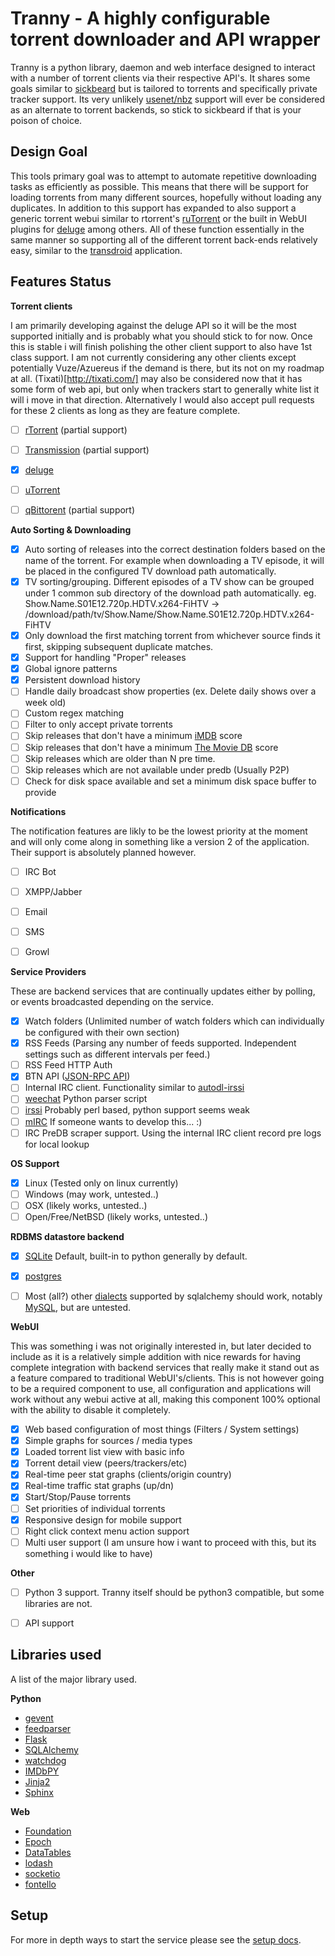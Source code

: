 # Tranny - A highly configurable torrent downloader and API wrapper

Tranny is a python library, daemon and web interface designed to interact with a number of torrent clients via their respective
API's. It shares some goals similar to [sickbeard](http://sickbeard.com/) but is tailored to torrents and
specifically private tracker support. Its very unlikely [usenet/nbz](http://en.wikipedia.org/wiki/NZB) support will
ever be considered as an alternate to torrent backends, so stick to sickbeard if that is your poison of choice.

## Design Goal

This tools primary goal was to attempt to automate repetitive downloading tasks as efficiently as possible. This
means that there will be support for loading torrents from many different sources, hopefully without loading
any duplicates. In addition to this support has expanded to also support a generic torrent webui similar to rtorrent's
[ruTorrent](https://github.com/Novik/ruTorrent) or the built in WebUI plugins for [deluge](http://deluge-torrent.org/) among
others. All of these function essentially in the same manner so supporting all of the different torrent
back-ends relatively easy, similar to the [transdroid](http://www.transdroid.org/) application.

## Features Status

**Torrent clients**

I am primarily developing against the deluge API so it will be the most supported initially and is probably
what you should stick to for now. Once this is stable i will finish polishing the other client support to also
have 1st class support. I am not currently considering any other clients except potentially Vuze/Azuereus if the
demand is there, but its not on my roadmap at all. (Tixati)[http://tixati.com/] may also be considered now that it
has some form of web api, but only when trackers start to generally white list it will i move in that direction.
Alternatively I would also accept pull requests for these 2 clients as long as they are feature complete.

- [ ] [rTorrent](https://github.com/rakshasa/rtorrent) (partial support)
- [ ] [Transmission](http://www.transmissionbt.com/) (partial support)
- [x] [deluge](http://deluge-torrent.org/)
- [ ] [uTorrent](http://www.utorrent.com/)
- [ ] [qBittorent](http://www.qbittorrent.org/) (partial support)


**Auto Sorting & Downloading**

- [x] Auto sorting of releases into the correct destination folders based on the name of the torrent. For example
when downloading a TV episode, it will be placed in the configured TV download path automatically.
- [x] TV sorting/grouping. Different episodes of a TV show can be grouped under 1 common sub directory of the
download path automatically. eg. Show.Name.S01E12.720p.HDTV.x264-FiHTV -> /download/path/tv/Show.Name/Show.Name.S01E12.720p.HDTV.x264-FiHTV
- [x] Only download the first matching torrent from whichever source finds it first, skipping subsequent duplicate
matches.
- [x] Support for handling "Proper" releases
- [x] Global ignore patterns
- [x] Persistent download history
- [ ] Handle daily broadcast show properties (ex. Delete daily shows over a week old)
- [ ] Custom regex matching
- [ ] Filter to only accept private torrents
- [ ] Skip releases that don't have a minimum [iMDB](http://imdb.com) score
- [ ] Skip releases that don't have a minimum [The Movie DB](http://themoviedb.org) score
- [ ] Skip releases which are older than N pre time.
- [ ] Skip releases which are not available under predb (Usually P2P)
- [ ] Check for disk space available and set a minimum disk space buffer to provide

**Notifications**

The notification features are likly to be the lowest priority at the moment and will only come along in something
like a version 2 of the application. Their support is absolutely planned however.

- [ ] IRC Bot
- [ ] XMPP/Jabber
- [ ] Email
- [ ] SMS
- [ ] Growl


**Service Providers**

These are backend services that are continually updates either by polling, or events broadcasted depending
on the service.

- [x] Watch folders (Unlimited number of watch folders which can individually be configured with their own section)
- [x] RSS Feeds (Parsing any number of feeds supported. Independent settings such as different intervals per feed.)
- [ ] RSS Feed HTTP Auth
- [x] BTN API ([JSON-RPC API](http://btnapps.net/docs.php))
- [ ] Internal IRC client. Functionality similar to [autodl-irssi](http://sourceforge.net/projects/autodl-irssi/)
- [ ] [weechat](http://www.weechat.org/) Python parser script
- [ ] [irssi](http://www.irssi.org/) Probably perl based, python support seems weak
- [ ] [mIRC](http://www.mirc.com/) If someone wants to develop this... :)
- [ ] IRC PreDB scraper support. Using the internal IRC client record pre logs for local lookup

**OS Support**

- [x] Linux (Tested only on linux currently)
- [ ] Windows (may work, untested..)
- [ ] OSX (likely works, untested..)
- [ ] Open/Free/NetBSD (likely works, untested..)

**RDBMS datastore backend**

- [x] [SQLite](http://www.sqlite.org/) Default, built-in to python generally by default.
- [x] [postgres](http://www.postgresql.org/)
- [ ] Most (all?) other [dialects](http://docs.sqlalchemy.org/en/rel_0_8/dialects/) supported by sqlalchemy
should work, notably [MySQL](http://www.mysql.com/), but are untested.


**WebUI**

This was something i was not originally interested in, but later decided to include as it is a relatively simple
addition with nice rewards for having complete integration with backend services that really make it stand out
as a feature compared to traditional WebUI's/clients. This is not however going to be a required component to use, all
configuration and applications will work without any webui active at all, making this component 100% optional with
the ability to disable it completely.

- [x] Web based configuration of most things (Filters / System settings)
- [x] Simple graphs for sources / media types
- [x] Loaded torrent list view with basic info
- [x] Torrent detail view (peers/trackers/etc)
- [x] Real-time peer stat graphs (clients/origin country)
- [x] Real-time traffic stat graphs (up/dn)
- [x] Start/Stop/Pause torrents
- [ ] Set priorities of individual torrents
- [x] Responsive design for mobile support
- [ ] Right click context menu action support
- [ ] Multi user support (I am unsure how i want to proceed with this, but its something i would like to have)

**Other**

- [ ] Python 3 support. Tranny itself should be python3 compatible, but some libraries are not.
- [ ] API support


## Libraries used

A list of the major library used.

**Python**

- [gevent](http://www.gevent.org/)
- [feedparser](https://code.google.com/p/feedparser/)
- [Flask](http://flask.pocoo.org/)
- [SQLAlchemy](http://www.sqlalchemy.org/)
- [watchdog](https://github.com/gorakhargosh/watchdog)
- [IMDbPY](http://imdbpy.sourceforge.net/)
- [Jinja2](https://github.com/mitsuhiko/jinja2)
- [Sphinx](http://sphinx-doc.org/)

**Web**
- [Foundation](http://foundation.zurb.com/)
- [Epoch](https://github.com/fastly/epoch)
- [DataTables](http://www.datatables.net/)
- [lodash](http://lodash.com/)
- [socketio](http://socket.io/)
- [fontello](http://fontello.com/)


## Setup

For more in depth ways to start the service please see the [setup docs](docs/setup.md).

